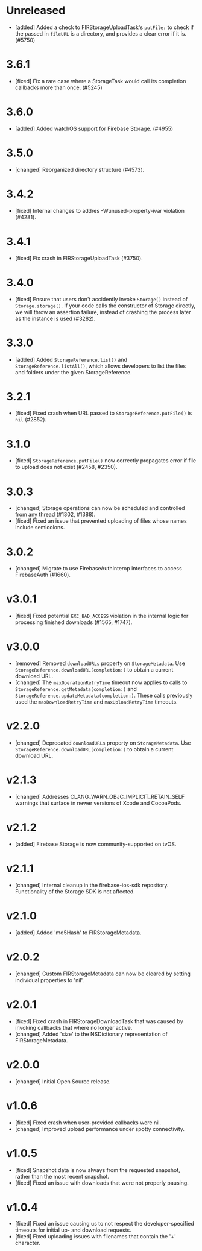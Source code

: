 # Unreleased

- [added] Added a check to FIRStorageUploadTask's `putFile:` to check if the passed in `fileURL` is a directory, and provides a clear error if it is. (#5750)

# 3.6.1
- [fixed] Fix a rare case where a StorageTask would call its completion callbacks more than
  once. (#5245)

# 3.6.0
- [added] Added watchOS support for Firebase Storage. (#4955)

# 3.5.0
- [changed] Reorganized directory structure (#4573).

# 3.4.2
- [fixed] Internal changes to addres -Wunused-property-ivar violation (#4281).

# 3.4.1
- [fixed] Fix crash in FIRStorageUploadTask (#3750).

# 3.4.0
- [fixed] Ensure that users don't accidently invoke `Storage()` instead of `Storage.storage()`.
  If your code calls the constructor of Storage directly, we will throw an assertion failure,
  instead of crashing the process later as the instance is used (#3282).

# 3.3.0
- [added] Added `StorageReference.list()` and `StorageReference.listAll()`, which allows developers to list the files and folders under the given StorageReference.

# 3.2.1
- [fixed] Fixed crash when URL passed to `StorageReference.putFile()` is `nil` (#2852).

# 3.1.0
- [fixed] `StorageReference.putFile()` now correctly propagates error if file to upload does not exist (#2458, #2350).

# 3.0.3
- [changed] Storage operations can now be scheduled and controlled from any thread (#1302, #1388).
- [fixed] Fixed an issue that prevented uploading of files whose names include semicolons.

# 3.0.2
- [changed] Migrate to use FirebaseAuthInterop interfaces to access FirebaseAuth (#1660).

# v3.0.1
- [fixed] Fixed potential `EXC_BAD_ACCESS` violation in the internal logic for processing finished downloads (#1565, #1747).

# v3.0.0
- [removed] Removed `downloadURLs` property on `StorageMetadata`. Use `StorageReference.downloadURL(completion:)` to obtain a current download URL.
- [changed] The `maxOperationRetryTime` timeout now applies to calls to `StorageReference.getMetadata(completion:)` and `StorageReference.updateMetadata(completion:)`. These calls previously used the `maxDownloadRetryTime` and `maxUploadRetryTime` timeouts.

# v2.2.0
- [changed] Deprecated `downloadURLs` property on `StorageMetadata`. Use `StorageReference.downloadURL(completion:)` to obtain a current download URL.

# v2.1.3
- [changed] Addresses CLANG_WARN_OBJC_IMPLICIT_RETAIN_SELF warnings that surface in newer versions of Xcode and CocoaPods.

# v2.1.2
- [added] Firebase Storage is now community-supported on tvOS.

# v2.1.1
- [changed] Internal cleanup in the firebase-ios-sdk repository. Functionality of the Storage SDK is not affected.

# v2.1.0
- [added] Added 'md5Hash' to FIRStorageMetadata.

# v2.0.2
- [changed] Custom FIRStorageMetadata can now be cleared by setting individual properties to 'nil'.

# v2.0.1
- [fixed] Fixed crash in FIRStorageDownloadTask that was caused by invoking callbacks that where no longer active.
- [changed] Added 'size' to the NSDictionary representation of FIRStorageMetadata.

# v2.0.0
- [changed] Initial Open Source release.

# v1.0.6

- [fixed] Fixed crash when user-provided callbacks were nil.
- [changed] Improved upload performance under spotty connectivity.

# v1.0.5

- [fixed] Snapshot data is now always from the requested snapshot, rather than
  the most recent snapshot.
- [fixed] Fixed an issue with downloads that were not properly pausing.

# v1.0.4

- [fixed] Fixed an issue causing us to not respect the developer-specified
  timeouts for initial up- and download requests.
- [fixed] Fixed uploading issues with filenames that contain the '+' character.
